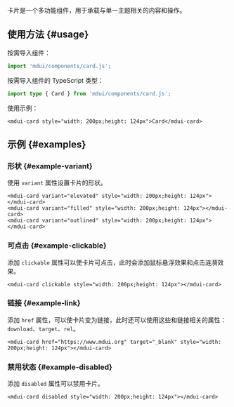 卡片是一个多功能组件，用于承载与单一主题相关的内容和操作。

## 使用方法 {#usage}

按需导入组件：

```js
import 'mdui/components/card.js';
```

按需导入组件的 TypeScript 类型：

```ts
import type { Card } from 'mdui/components/card.js';
```

使用示例：

```html,example
<mdui-card style="width: 200px;height: 124px">Card</mdui-card>
```

## 示例 {#examples}

### 形状 {#example-variant}

使用 `variant` 属性设置卡片的形状。

```html,example,expandable
<mdui-card variant="elevated" style="width: 200px;height: 124px"></mdui-card>
<mdui-card variant="filled" style="width: 200px;height: 124px"></mdui-card>
<mdui-card variant="outlined" style="width: 200px;height: 124px"></mdui-card>
```

### 可点击 {#example-clickable}

添加 `clickable` 属性可以使卡片可点击，此时会添加鼠标悬浮效果和点击涟漪效果。

```html,example,expandable
<mdui-card clickable style="width: 200px;height: 124px"></mdui-card>
```

### 链接 {#example-link}

添加 `href` 属性，可以使卡片变为链接，此时还可以使用这些和链接相关的属性：`download`、`target`、`rel`。

```html,example,expandable
<mdui-card href="https://www.mdui.org" target="_blank" style="width: 200px;height: 124px"></mdui-card>
```

### 禁用状态 {#example-disabled}

添加 `disabled` 属性可以禁用卡片。

```html,example,expandable
<mdui-card disabled style="width: 200px;height: 124px"></mdui-card>
```
